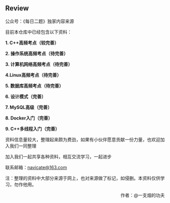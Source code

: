 ## Review
公众号：《每日二题》独家内容来源

目前本仓库中已经包含以下资料：

**1. C++高频考点（较完善）**

**2. 操作系统高频考点（待完善）**

**3. 计算机网络高频考点（待完善）**

**4.Linux高频考点（待完善）**

**5. 数据库高频考点（待完善）**

**6. 设计模式（完善）**

**7. MySQL高级（完善）**

**8. Docker入门（完善）**

**9. C++多线程入门（完善）**

资料信息量较大，整理起来颇为费劲，如果有小伙伴愿意贡献一份力量，也欢迎加入我们一同整理

加入我们一起共享各种资料，相互交流学习，一起进步

联系邮箱：navicate@163.com


注：整理的资料中大部分来源于网上，也对来源做了标记，如侵删。本资料仅供学习，勿作他用。



<div style="float:right;">作者：@一支烟的功夫</div>
